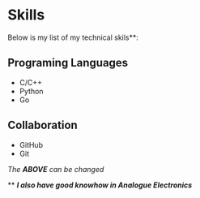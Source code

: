 # Skills 

Below is my list of my technical skils**:

## Programing Languages
- C/C++
- Python
- Go

## Collaboration
- GitHub
- Git

_The **ABOVE** can be changed_

** **_I also have good knowhow in Analogue Electronics_**
